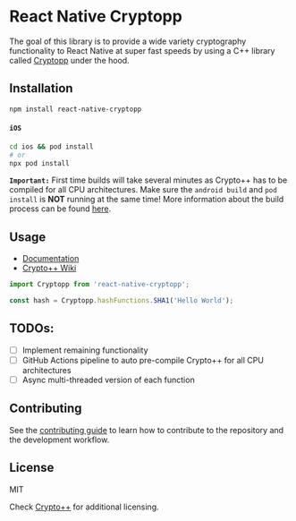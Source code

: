 # React Native Cryptopp

The goal of this library is to provide a wide variety cryptography functionality to React Native at super fast speeds by using a C++ library called [Cryptopp](https://www.cryptopp.com/) under the hood.

## Installation

```sh
npm install react-native-cryptopp
```

#### `iOS`

```sh
cd ios && pod install
# or
npx pod install
```

**`Important:`** First time builds will take several minutes as Crypto++ has to be compiled for all CPU architectures. Make sure the `android build` and `pod install` is **NOT** running at the same time! More information about the build process can be found [here](https://jirihoffmann.github.io/react-native-cryptopp).

## Usage

- [Documentation](https://jirihoffmann.github.io/react-native-cryptopp)
- [Crypto++ Wiki](http://www.cryptopp.com/wiki/Main_Page)

```js
import Cryptopp from 'react-native-cryptopp';

const hash = Cryptopp.hashFunctions.SHA1('Hello World');
```

## TODOs:

- [ ] Implement remaining functionality
- [ ] GitHub Actions pipeline to auto pre-compile Crypto++ for all CPU architectures
- [ ] Async multi-threaded version of each function

## Contributing

See the [contributing guide](CONTRIBUTING.md) to learn how to contribute to the repository and the development workflow.

## License

MIT

Check [Crypto++](https://github.com/weidai11/cryptopp/blob/master/License.txt) for additional licensing.

